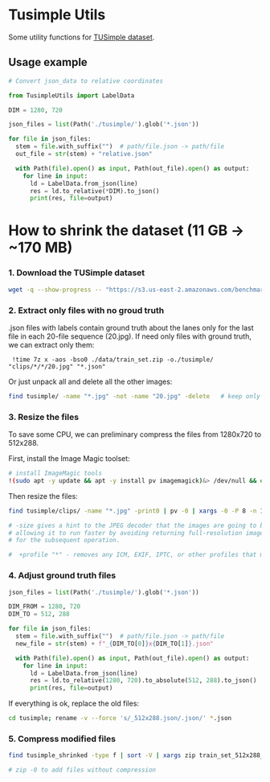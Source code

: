 # Tusimple Utils

Some utility functions for [TUSimple dataset](https://github.com/TuSimple/tusimple-benchmark).


## Usage example

``` python
# Convert json_data to relative coordinates

from TusimpleUtils import LabelData

DIM = 1280, 720

json_files = list(Path('./tusimple/').glob('*.json'))

for file in json_files:
  stem = file.with_suffix("")  # path/file.json -> path/file
  out_file = str(stem) + "relative.json"

  with Path(file).open() as input, Path(out_file).open() as output:
    for line in input:
      ld = LabelData.from_json(line)
      res = ld.to_relative(*DIM).to_json()
      print(res, file=output)

```


# How to shrink the dataset (11 GB → ~170 MB)

### 1. Download the TUSimple dataset

``` bash
wget -q --show-progress -- "https://s3.us-east-2.amazonaws.com/benchmark-frontend/datasets/1/train_set.zip" 
```

### 2. Extract only files with no groud truth

.json files with labels contain ground truth about the lanes only for the last file in each 20-file sequence (20.jpg). If need only files with ground truth, we can extract only them:

```
 !time 7z x -aos -bso0 ./data/train_set.zip -o./tusimple/ "clips/*/*/20.jpg" "*.json" 
```

Or just unpack all and delete all the other images:
``` bash
find tusimple/ -name "*.jpg" -not -name "20.jpg" -delete   # keep only 20.jpg
```

### 3. Resize the files
To save some CPU, we can preliminary compress the files from 1280x720 to 512x288.

First, install the Image Magic toolset:
``` bash
# install ImageMagic tools
!(sudo apt -y update && apt -y install pv imagemagick)&> /dev/null && echo done || echo error

```

Then resize the files:
``` bash
find tusimple/clips/ -name "*.jpg" -print0 | pv -0 | xargs -0 -P 8 -n 10 mogrify -size 512x288 -resize 512x288! # +profile "*"

# -size gives a hint to the JPEG decoder that the images are going to be downscaled,
# allowing it to run faster by avoiding returning full-resolution images to ImageMagick
# for the subsequent operation.

#  +profile "*" - removes any ICM, EXIF, IPTC, or other profiles that might be present in the input and aren't needed (uncomment if needed)
```

### 4. Adjust ground truth files
```python 
json_files = list(Path('./tusimple/').glob('*.json'))

DIM_FROM = 1280, 720
DIM_TO = 512, 288

for file in json_files:
  stem = file.with_suffix("")  # path/file.json -> path/file
  new_file = str(stem) + f"_{DIM_TO[0]}x{DIM_TO[1]}.json"

  with Path(file).open() as input, Path(out_file).open() as output:
    for line in input:
      ld = LabelData.from_json(line)
      res = ld.to_relative(1280, 720).to_absolute(512, 288).to_json()
      print(res, file=output)
```

If everything is ok, replace the old files:
``` bash 
cd tusimple; rename -v --force 's/_512x288.json/.json/' *.json
```

### 5. Compress modified files
``` bash
find tusimple_shrinked -type f | sort -V | xargs zip train_set_512x288_gt.zip  

# zip -0 to add files without compression
```

